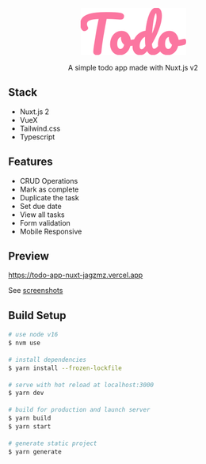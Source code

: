 <p align="center">
  <img src='./logo_todo.svg' />
</p>
<p align="center">
  A simple todo app made with Nuxt.js v2
</p>

## Stack
- Nuxt.js 2
- VueX
- Tailwind.css
- Typescript

## Features

- CRUD Operations
- Mark as complete
- Duplicate the task
- Set due date
- View all tasks
- Form validation
- Mobile Responsive

## Preview

https://todo-app-nuxt-jagzmz.vercel.app

See [screenshots](./readme/screenshots.md)

## Build Setup

```bash
# use node v16
$ nvm use

# install dependencies
$ yarn install --frozen-lockfile

# serve with hot reload at localhost:3000
$ yarn dev

# build for production and launch server
$ yarn build
$ yarn start

# generate static project
$ yarn generate
```
